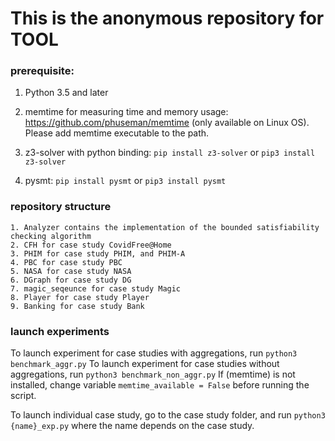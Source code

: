 # This is the anonymous repository for TOOL

### prerequisite:
1. Python 3.5 and later

2. memtime for measuring time and memory usage: https://github.com/phuseman/memtime 
(only available on Linux OS). Please add memtime executable to the path.

3. z3-solver with python binding:
    `pip install z3-solver` or 
    `pip3 install z3-solver`
    
4. pysmt:
    `pip install pysmt` or 
    `pip3 install pysmt`
    


### repository structure


    1. Analyzer contains the implementation of the bounded satisfiability checking algorithm 
    2. CFH for case study CovidFree@Home
    3. PHIM for case study PHIM, and PHIM-A
    4. PBC for case study PBC
    5. NASA for case study NASA
    6. DGraph for case study DG
    7. magic_seqeunce for case study Magic
    8. Player for case study Player
    9. Banking for case study Bank
    


### launch experiments 
To launch experiment for case studies with aggregations, run `python3 benchmark_aggr.py`
To launch experiment for case studies without aggregations, run `python3 benchmark_non_aggr.py`
If (memtime) is not installed, change variable `memtime_available = False` before running the script.

To launch individual case study, go to the case study folder, and run `python3 {name}_exp.py`
where the name depends on the case study. 
